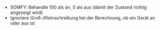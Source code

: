 * SOMFY: Behandle 100 als an, 0 als aus (damit der Zustand richtig angezeigt wird)
* Ignoriere Groß-/Kleinschreibung bei der Berechnung, ob ein Gerät an oder aus ist